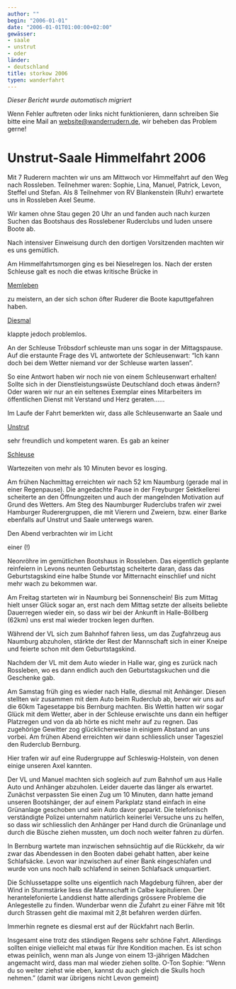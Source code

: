 ```yaml
---
author: ""
begin: "2006-01-01"
date: "2006-01-01T01:00:00+02:00"
gewässer:
- saale
- unstrut
- oder
länder:
- deutschland
title: storkow 2006
typen: wanderfahrt
---
```



*Dieser Bericht wurde automatisch migriert*

Wenn Fehler auftreten oder links nicht funktionieren, dann schreiben Sie bitte eine Mail an website@wanderrudern.de, wir beheben das Problem gerne!



# Unstrut-Saale Himmelfahrt 2006


Mit 7 Ruderern machten wir uns am Mittwoch vor Himmelfahrt auf den Weg nach Rossleben. Teilnehmer waren: Sophie, Lina, Manuel, Patrick, Levon, Steffel und Stefan. Als 8 Teilnehmer von RV Blankenstein (Ruhr) erwartete uns in Rossleben Axel Seume.

Wir kamen ohne Stau gegen 20 Uhr an und fanden auch nach kurzen Suchen das Bootshaus des Rosslebener Ruderclubs und luden unsere Boote ab.

Nach intensiver Einweisung durch den dortigen Vorsitzenden machten wir es uns gemütlich.

Am Himmelfahrtsmorgen ging es bei Nieselregen los. Nach der ersten Schleuse galt es noch die etwas kritische Brücke in

[Memleben](/berichte/2006/memleben1)

zu meistern, an der sich schon öfter Ruderer die Boote kaputtgefahren haben.

[Diesmal](/berichte/2006/memleben2)

klappte jedoch problemlos.

An der Schleuse Tröbsdorf schleuste man uns sogar in der Mittagspause. Auf die erstaunte Frage des VL antwortete der Schleusenwart: “Ich kann doch bei dem Wetter niemand vor der Schleuse warten lassen”.

So eine Antwort haben wir noch nie von einem Schleusenwart erhalten! Sollte sich in der Dienstleistungswüste Deutschland doch etwas ändern? Oder waren wir nur an ein seltenes Exemplar eines Mitarbeiters im öffentlichen Dienst mit Verstand und Herz geraten......

Im Laufe der Fahrt bemerkten wir, dass alle Schleusenwarte an Saale und

[Unstrut](/berichte/2006/unstrut_schleuse06)

sehr freundlich und kompetent waren. Es gab an keiner

[Schleuse](/berichte/2006/unstrut_saale06-2)

Wartezeiten von mehr als 10 Minuten bevor es losging.

Am frühen Nachmittag erreichten wir nach 52 km Naumburg (gerade mal in einer Regenpause). Die angedachte Pause in der Freyburger Sektkellerei scheiterte an den Öffnungzeiten und auch der mangelnden Motivation auf Grund des Wetters. Am Steg des Naumburger Ruderclubs trafen wir zwei Hamburger Ruderergruppen, die mit Vierern und Zweiern, bzw. einer Barke ebenfalls auf Unstrut und Saale unterwegs waren.

Den Abend verbrachten wir im Licht

einer (!)

Neonröhre im gemütlichen Bootshaus in Rossleben. Das eigentlich geplante reinfeiern in Levons neunten Geburtstag scheiterte daran, dass das Geburtstagskind eine halbe Stunde vor Mitternacht einschlief und nicht mehr wach zu bekommen war.

Am Freitag starteten wir in Naumburg bei Sonnenschein! Bis zum Mittag hielt unser Glück sogar an, erst nach dem Mittag setzte der allseits beliebte Dauerregen wieder ein, so dass wir bei der Ankunft in Halle-Böllberg (62km) uns erst mal wieder trocken legen durften.

Während der VL sich zum Bahnhof fahren liess, um das Zugfahrzeug aus Naumburg abzuholen, stärkte der Rest der Mannschaft sich in einer Kneipe und feierte schon mit dem Geburtstagskind.

Nachdem der VL mit dem Auto wieder in Halle war, ging es zurück nach Rossleben, wo es dann endlich auch den Geburtstagskuchen und die Geschenke gab.

Am Samstag früh ging es wieder nach Halle, diesmal mit Anhänger. Diesen stellten wir zusammen mit dem Auto beim Ruderclub ab, bevor wir uns auf die 60km Tagesetappe bis Bernburg machten. Bis Wettin hatten wir sogar Glück mit dem Wetter, aber in der Schleuse erwischte uns dann ein heftiger Platzregen und von da ab hörte es nicht mehr auf zu regnen. Das zugehörige Gewitter zog glücklicherweise in einigem Abstand an uns vorbei. Am frühen Abend erreichten wir dann schliesslich unser Tagesziel den Ruderclub Bernburg.

Hier trafen wir auf eine Rudergruppe auf Schleswig-Holstein, von denen einige unseren Axel kannten.

Der VL und Manuel machten sich sogleich auf zum Bahnhof um aus Halle Auto und Anhänger abzuholen. Leider dauerte das länger als erwartet. Zunächst verpassten Sie einen Zug um 10 Minuten, dann hatte jemand unseren Bootshänger, der auf einem Parkplatz stand einfach in eine Grünanlage geschoben und sein Auto davor geparkt. Die telefonisch verständigte Polizei unternahm natürlich keinerlei Versuche uns zu helfen, so dass wir schliesslich den Anhänger per Hand durch die Grünanlage und durch die Büsche ziehen mussten, um doch noch weiter fahren zu dürfen.

In Bernburg wartete man inzwischen sehnsüchtig auf die Rückkehr, da wir zwar das Abendessen in den Booten dabei gehabt hatten, aber keine Schlafsäcke. Levon war inzwischen auf einer Bank eingeschlafen und wurde von uns noch halb schlafend in seinen Schlafsack umquartiert.

Die Schlussetappe sollte uns eigentlich nach Magdeburg führen, aber der Wind in Sturmstärke liess die Mannschaft in Calbe kapitulieren. Der herantelefonierte Landdienst hatte allerdings grössere Probleme die Anlegestelle zu finden. Wunderbar wenn die Zufahrt zu einer Fähre mit 16t durch Strassen geht die maximal mit 2,8t befahren werden dürfen.

Immerhin regnete es diesmal erst auf der Rückfahrt nach Berlin.

Insgesamt eine trotz des ständigen Regens sehr schöne Fahrt. Allerdings sollten einige vielleicht mal etwas für Ihre Kondition machen. Es ist schon etwas peinlich, wenn man als Junge von einem 13-jährigen Mädchen angemacht wird, dass man mal wieder ziehen sollte. O-Ton Sophie: “Wenn du so weiter ziehst wie eben, kannst du auch gleich die Skulls hoch nehmen.” (damit war übrigens nicht Levon gemeint)
